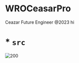 # WROCeasarPro
Ceazar Future Engineer  @2023
hi

# * `src`
![200](https://github.com/wroqabatyacaesar2023/WROCeasarPro/assets/145048454/40ac59f9-23ad-40f1-8731-c05408abdb66)

